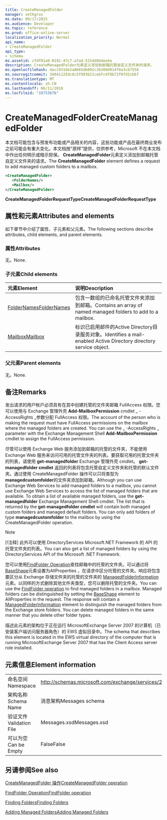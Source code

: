 ```yaml
---
title: CreateManagedFolder
manager: sethgros
ms.date: 09/17/2015
ms.audience: Developer
ms.topic: reference
ms.prod: office-online-server
localization_priority: Normal
api_name:
- CreateManagedFolder
api_type:
- schema
ms.assetid: cfdf01a9-0191-47c7-a7ad-5254d8bdee4a
description: CreateManagedFolder元素定义添加到邮箱托管自定义文件夹的请求。
ms.openlocfilehash: 4acc931de2a8665db092c3b309d914f0a3c67558
ms.sourcegitcommit: 34041125dc8c5f993b21cebfc4f8b72f0fd2cb6f
ms.translationtype: MT
ms.contentlocale: zh-CN
ms.lasthandoff: 06/11/2018
ms.locfileid: "19753676"
---
```

# <a name="createmanagedfolder"></a><span data-ttu-id="d10e4-103">CreateManagedFolder</span><span class="sxs-lookup"><span data-stu-id="d10e4-103">CreateManagedFolder</span></span>

<span data-ttu-id="d10e4-104">本文档可能包含与预发布功能或产品相关的内容，这些功能或产品在最终商业发布之前可能会有重大变化。本文档按"原样"提供，仅供参考，Microsoft 不在本文档中作出任何明示或暗示担保。 **CreateManagedFolder**元素定义添加到邮箱托管自定义文件夹的请求。</span><span class="sxs-lookup"><span data-stu-id="d10e4-104">The **CreateManagedFolder** element defines a request to add managed custom folders to a mailbox.</span></span> 
  
```xml
<CreateManagedFolder>
   <FolderNames/>
   <Mailbox/>
</CreateManagedFolder>
```

 <span data-ttu-id="d10e4-105">**CreateManagedFolderRequestType**</span><span class="sxs-lookup"><span data-stu-id="d10e4-105">**CreateManagedFolderRequestType**</span></span>
## <a name="attributes-and-elements"></a><span data-ttu-id="d10e4-106">属性和元素</span><span class="sxs-lookup"><span data-stu-id="d10e4-106">Attributes and elements</span></span>

<span data-ttu-id="d10e4-107">如下章节中介绍了属性、子元素和父元素。</span><span class="sxs-lookup"><span data-stu-id="d10e4-107">The following sections describe attributes, child elements, and parent elements.</span></span>
  
### <a name="attributes"></a><span data-ttu-id="d10e4-108">属性</span><span class="sxs-lookup"><span data-stu-id="d10e4-108">Attributes</span></span>

<span data-ttu-id="d10e4-109">无。</span><span class="sxs-lookup"><span data-stu-id="d10e4-109">None.</span></span>
  
### <a name="child-elements"></a><span data-ttu-id="d10e4-110">子元素</span><span class="sxs-lookup"><span data-stu-id="d10e4-110">Child elements</span></span>

|<span data-ttu-id="d10e4-111">**元素**</span><span class="sxs-lookup"><span data-stu-id="d10e4-111">**Element**</span></span>|<span data-ttu-id="d10e4-112">**说明**</span><span class="sxs-lookup"><span data-stu-id="d10e4-112">**Description**</span></span>|
|:-----|:-----|
|[<span data-ttu-id="d10e4-113">FolderNames</span><span class="sxs-lookup"><span data-stu-id="d10e4-113">FolderNames</span></span>](foldernames.md) <br/> |<span data-ttu-id="d10e4-114">包含一数组的已命名托管文件夹添加到邮箱。</span><span class="sxs-lookup"><span data-stu-id="d10e4-114">Contains an array of named managed folders to add to a mailbox.</span></span>  <br/> |
|[<span data-ttu-id="d10e4-115">Mailbox</span><span class="sxs-lookup"><span data-stu-id="d10e4-115">Mailbox</span></span>](mailbox.md) <br/> |<span data-ttu-id="d10e4-116">标识已启用邮件的Active Directory目录服务对象。</span><span class="sxs-lookup"><span data-stu-id="d10e4-116">Identifies a mail-enabled Active Directory directory service object.</span></span>  <br/> |
   
### <a name="parent-elements"></a><span data-ttu-id="d10e4-117">父元素</span><span class="sxs-lookup"><span data-stu-id="d10e4-117">Parent elements</span></span>

<span data-ttu-id="d10e4-118">无。</span><span class="sxs-lookup"><span data-stu-id="d10e4-118">None.</span></span>
  
## <a name="remarks"></a><span data-ttu-id="d10e4-119">备注</span><span class="sxs-lookup"><span data-stu-id="d10e4-119">Remarks</span></span>

<span data-ttu-id="d10e4-p101">发出请求的用户帐户必须具有在其中创建托管的文件夹邮箱 FullAccess 权限。您可以使用与 Exchange 管理外壳 **Add-MailboxPermission** cmdlet  _ -AccessRights _参数分配 FullAccess 权限。</span><span class="sxs-lookup"><span data-stu-id="d10e4-p101">The account of the person who is making the request must have FullAccess permissions on the mailbox where the managed folders are created. You can use the _ -AccessRights _ parameter with the Exchange Management Shell **Add-MailboxPermission** cmdlet to assign the FullAccess permission.</span></span> 
  
<span data-ttu-id="d10e4-p102">尽管可以使用 Exchange Web 服务添加到邮箱的托管的文件夹，不能使用 Exchange Web 服务来访问可用的托管文件夹的列表。要获取可用的托管文件夹的列表，请使用 **get-managedfolder** Exchange 管理外壳 cmdlet。 **get-managedfolder cmdlet** 返回的列表将包含托管自定义文件夹和托管的默认文件夹。通过使用 CreateManagedFolder 操作可以只将类型为 **managedcustomfolder**的文件夹添加到邮箱。</span><span class="sxs-lookup"><span data-stu-id="d10e4-p102">Although you can use Exchange Web Services to add managed folders to a mailbox, you cannot use Exchange Web Services to access the list of managed folders that are available. To obtain a list of available managed folders, use the **get-managedfolder** Exchange Management Shell cmdlet. The list that is returned by the **get-managedfolder cmdlet** will contain both managed custom folders and managed default folders. You can only add folders of type **managedcustomfolder** to the mailbox by using the CreateManagedFolder operation.</span></span> 
  
> [!NOTE]
> <span data-ttu-id="d10e4-126">[!注释] 此外可以使用 DirectoryServices Microsoft.NET Framework 的 API 的托管文件夹的列表。</span><span class="sxs-lookup"><span data-stu-id="d10e4-126">You can also get a list of managed folders by using the DirectoryServices API of the Microsoft .NET Framework.</span></span> 
  
<span data-ttu-id="d10e4-p103">您可以使用[FindFolder Operation](findfolder-operation.md)查找邮箱中的托管的文件夹。可以通过将[BaseShape](baseshape.md)元素设置为AllProperties ，在请求中区分托管的文件夹。响应将包含要区分从 Exchange 存储文件夹的托管的文件夹的 [ManagedFolderInformation](managedfolderinformation.md)元素。以同样的方式删除其他文件夹类型，您可以删除托管的文件夹。</span><span class="sxs-lookup"><span data-stu-id="d10e4-p103">You can use the [FindFolder operation](findfolder-operation.md) to find managed folders in a mailbox. Managed folders can be distinguished by setting the [BaseShape](baseshape.md) element to AllProperties in the request. The response will contain a [ManagedFolderInformation](managedfolderinformation.md) element to distinguish the managed folders from the Exchange store folders. You can delete managed folders in the same manner that you delete other folder types.</span></span> 
  
<span data-ttu-id="d10e4-131">描述此元素的架构位于正在运行 MicrosoftExchange Server 2007 的计算机（已安装客户端访问服务器角色）的 EWS 虚拟目录中。</span><span class="sxs-lookup"><span data-stu-id="d10e4-131">The schema that describes this element is located in the EWS virtual directory of the computer that is running MicrosoftExchange Server 2007 that has the Client Access server role installed.</span></span>
  
## <a name="element-information"></a><span data-ttu-id="d10e4-132">元素信息</span><span class="sxs-lookup"><span data-stu-id="d10e4-132">Element information</span></span>

|||
|:-----|:-----|
|<span data-ttu-id="d10e4-133">命名空间</span><span class="sxs-lookup"><span data-stu-id="d10e4-133">Namespace</span></span>  <br/> |http://schemas.microsoft.com/exchange/services/2006/messages  <br/> |
|<span data-ttu-id="d10e4-134">架构名称</span><span class="sxs-lookup"><span data-stu-id="d10e4-134">Schema Name</span></span>  <br/> |<span data-ttu-id="d10e4-135">消息架构</span><span class="sxs-lookup"><span data-stu-id="d10e4-135">Messages schema</span></span>  <br/> |
|<span data-ttu-id="d10e4-136">验证文件</span><span class="sxs-lookup"><span data-stu-id="d10e4-136">Validation File</span></span>  <br/> |<span data-ttu-id="d10e4-137">Messages.xsd</span><span class="sxs-lookup"><span data-stu-id="d10e4-137">Messages.xsd</span></span>  <br/> |
|<span data-ttu-id="d10e4-138">可以为空</span><span class="sxs-lookup"><span data-stu-id="d10e4-138">Can be Empty</span></span>  <br/> |<span data-ttu-id="d10e4-139">False</span><span class="sxs-lookup"><span data-stu-id="d10e4-139">False</span></span>  <br/> |
   
## <a name="see-also"></a><span data-ttu-id="d10e4-140">另请参阅</span><span class="sxs-lookup"><span data-stu-id="d10e4-140">See also</span></span>



[<span data-ttu-id="d10e4-141">CreateManagedFolder 操作</span><span class="sxs-lookup"><span data-stu-id="d10e4-141">CreateManagedFolder operation</span></span>](createmanagedfolder-operation.md)
  
[<span data-ttu-id="d10e4-142">FindFolder Operation</span><span class="sxs-lookup"><span data-stu-id="d10e4-142">FindFolder operation</span></span>](findfolder-operation.md)


[<span data-ttu-id="d10e4-143">Finding Folders</span><span class="sxs-lookup"><span data-stu-id="d10e4-143">Finding Folders</span></span>](http://msdn.microsoft.com/library/9124d868-017a-43f0-b915-5c0082cacec9%28Office.15%29.aspx)
  
[<span data-ttu-id="d10e4-144">Adding Managed Folders</span><span class="sxs-lookup"><span data-stu-id="d10e4-144">Adding Managed Folders</span></span>](http://msdn.microsoft.com/library/846658c6-7043-40fb-8439-19f97c2a967f%28Office.15%29.aspx)

